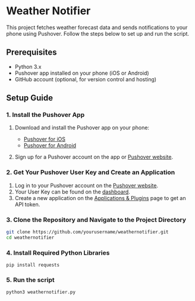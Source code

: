 # Weather Notifier

This project fetches weather forecast data and sends notifications to your phone using Pushover. Follow the steps below to set up and run the script.

## Prerequisites

- Python 3.x
- Pushover app installed on your phone (iOS or Android)
- GitHub account (optional, for version control and hosting)

## Setup Guide

### 1. Install the Pushover App

1. Download and install the Pushover app on your phone:
   - [Pushover for iOS](https://apps.apple.com/app/id506088175)
   - [Pushover for Android](https://play.google.com/store/apps/details?id=net.superblock.pushover)

2. Sign up for a Pushover account on the app or [Pushover website](https://pushover.net/).

### 2. Get Your Pushover User Key and Create an Application

1. Log in to your Pushover account on the [Pushover website](https://pushover.net/).
2. Your User Key can be found on the [dashboard](https://pushover.net/dashboard).
3. Create a new application on the [Applications & Plugins](https://pushover.net/apps/build) page to get an API token.

### 3. Clone the Repository and Navigate to the Project Directory

```bash
git clone https://github.com/yourusername/weathernotifier.git
cd weathernotifier
```
### 4. Install Required Python Libraries
```
pip install requests
```

### 5. Run the script
```
python3 weathernotifier.py
